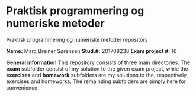 # Praktisk programmering og numeriske metoder
Praktisk programmering og numeriske metoder repository 

**Name:** Marc Breiner Sørensen
**Stud.#:** 201708238
**Exam project #:** 16

**General information**
This repository consists of three main directories. 
The **exam** subfolder consist of my solution to the given exam project, while the **exercises** and **homework** subfolders 
are my solutions to the, respectively, exercises and homeworks. The remainding subfolders are simply here for convenience.
